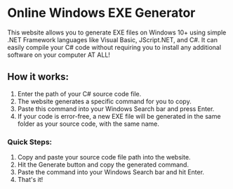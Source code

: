 # Online Windows EXE Generator

This website allows you to generate EXE files on Windows 10+ using simple .NET Framework languages like Visual Basic, JScript.NET, and C#. It can easily compile your C# code without requiring you to install any additional software on your computer AT ALL!

## How it works:
1. Enter the path of your C# source code file.
2. The website generates a specific command for you to copy.
3. Paste this command into your Windows Search bar and press Enter.
4. If your code is error-free, a new EXE file will be generated in the same folder as your source code, with the same name.
### Quick Steps:
1. Copy and paste your source code file path into the website.
2. Hit the Generate button and copy the generated command.
3. Paste the command into your Windows Search bar and hit Enter.
4. That's it!
